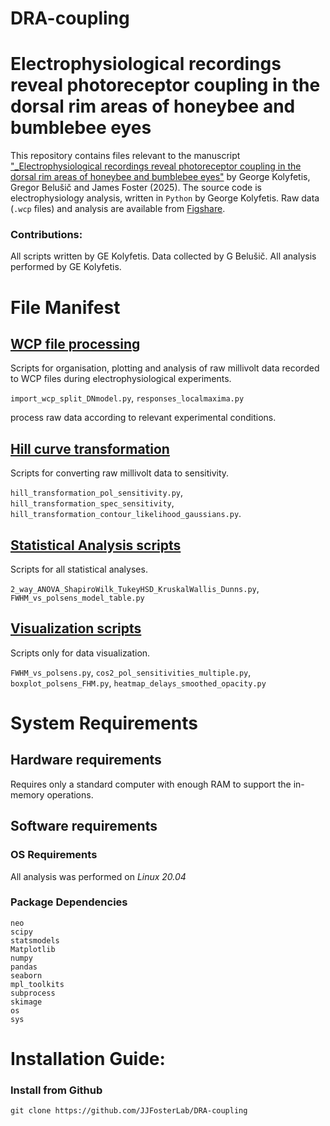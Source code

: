 # DRA-coupling

Electrophysiological recordings reveal photoreceptor coupling in the dorsal rim areas of honeybee and bumblebee eyes
====================
This repository contains files relevant to the manuscript ["_Electrophysiological recordings reveal photoreceptor coupling in the dorsal rim areas of honeybee and bumblebee eyes"](https://www.biorxiv.org/content/10.1101/2025.04.29.651169v1) by George Kolyfetis, Gregor Belušič and James Foster (2025).
The source code is electrophysiology analysis, written in ```Python``` by George Kolyfetis.  Raw data (```.wcp``` files) and analysis are available from [Figshare](https://doi.org/10.6084/m9.figshare.28890938.v1). 
### Contributions:
All scripts written by GE Kolyfetis. Data collected by G Belušič. All analysis performed by GE Kolyfetis.

# File Manifest
## [WCP file processing](https://github.com/JJFosterLab/DRA-coupling/tree/main/WCP_file_processing)
Scripts for organisation, plotting and analysis of raw millivolt data recorded to WCP files during electrophysiological experiments.

```import_wcp_split_DNmodel.py```, ```responses_localmaxima.py``` 

process raw data according to relevant experimental conditions.
## [Hill curve transformation](https://github.com/JJFosterLab/DRA-coupling/tree/main/Hill_curve_transformation)
Scripts for converting raw millivolt data  to sensitivity.

```hill_transformation_pol_sensitivity.py```, ```hill_transformation_spec_sensitivity```, ```hill_transformation_contour_likelihood_gaussians.py```.

## [Statistical Analysis scripts](https://github.com/JJFosterLab/DRA-coupling/tree/main/Statistical_Analysis)

Scripts for all statistical analyses.

```2_way_ANOVA_ShapiroWilk_TukeyHSD_KruskalWallis_Dunns.py```, ```FWHM_vs_polsens_model_table.py```

## [Visualization scripts](https://github.com/JJFosterLab/DRA-coupling/tree/main/Visualization)

Scripts only for data visualization.

```FWHM_vs_polsens.py```, ```cos2_pol_sensitivities_multiple.py```, ```boxplot_polsens_FHM.py```, ```heatmap_delays_smoothed_opacity.py```

# System Requirements
## Hardware requirements
Requires only a standard computer with enough RAM to support the in-memory operations.

## Software requirements
### OS Requirements
All analysis was performed on *Linux 20.04*

### Package Dependencies

```
neo
scipy
statsmodels
Matplotlib
numpy
pandas
seaborn
mpl_toolkits
subprocess
skimage
os
sys
```

# Installation Guide:

### Install from Github
```
git clone https://github.com/JJFosterLab/DRA-coupling
```
